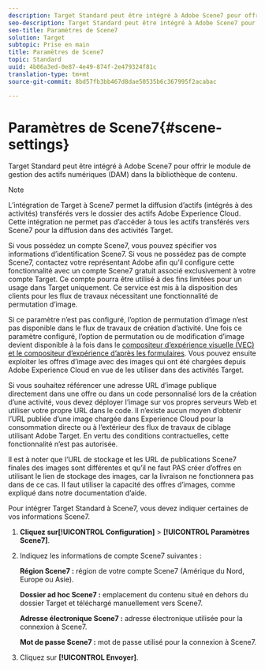 ```yaml
---
description: Target Standard peut être intégré à Adobe Scene7 pour offrir le module de gestion des actifs numériques (DAM) dans la bibliothèque de contenu.
seo-description: Target Standard peut être intégré à Adobe Scene7 pour offrir le module de gestion des actifs numériques (DAM) dans la bibliothèque de contenu.
seo-title: Paramètres de Scene7
solution: Target
subtopic: Prise en main
title: Paramètres de Scene7
topic: Standard
uuid: 4b06a3ed-0e87-4e49-874f-2e479324f81c
translation-type: tm+mt
source-git-commit: 8bd57fb3bb467d8dae50535b6c367995f2acabac

---
```



# Paramètres de Scene7{#scene-settings}

Target Standard peut être intégré à Adobe Scene7 pour offrir le module de gestion des actifs numériques (DAM) dans la bibliothèque de contenu.

>[!NOTE]
>
>L’intégration de Target à Scene7 permet la diffusion d’actifs (intégrés à des activités) transférés vers le dossier des actifs Adobe Experience Cloud. Cette intégration ne permet pas d’accéder à tous les actifs transférés vers Scene7 pour la diffusion dans des activités Target.

Si vous possédez un compte Scene7, vous pouvez spécifier vos informations d’identification Scene7. Si vous ne possédez pas de compte Scene7, contactez votre représentant Adobe afin qu’il configure cette fonctionnalité avec un compte Scene7 gratuit associé exclusivement à votre compte Target. Ce compte pourra être utilisé à des fins limitées pour un usage dans Target uniquement. Ce service est mis à la disposition des clients pour les flux de travaux nécessitant une fonctionnalité de permutation d’image.

Si ce paramètre n’est pas configuré, l’option de permutation d’image n’est pas disponible dans le flux de travaux de création d’activité. Une fois ce paramètre configuré, l’option de permutation ou de modification d’image devient disponible à la fois dans le [compositeur d’expérience visuelle (VEC) et le compositeur d’expérience d’après les formulaires](../c-experiences/experiences.md#concept_A2E10F6AFB3D4AEAB6951EE14688848D). Vous pouvez ensuite exploiter les offres d’image avec des images qui ont été chargées depuis Adobe Experience Cloud en vue de les utiliser dans des activités Target.

Si vous souhaitez référencer une adresse URL d’image publique directement dans une offre ou dans un code personnalisé lors de la création d’une activité, vous devez déployer l’image sur vos propres serveurs Web et utiliser votre propre URL dans le code. Il n’existe aucun moyen d’obtenir l’URL publiée d’une image chargée dans Experience Cloud pour la consommation directe ou à l’extérieur des flux de travaux de ciblage utilisant Adobe Target. En vertu des conditions contractuelles, cette fonctionnalité n’est pas autorisée.

Il est à noter que l’URL de stockage et les URL de publications Scene7 finales des images sont différentes et qu’il ne faut PAS créer d’offres en utilisant le lien de stockage des images, car la livraison ne fonctionnera pas dans de ce cas. Il faut utiliser la capacité des offres d’images, comme expliqué dans notre documentation d’aide.

Pour intégrer Target Standard à Scene7, vous devez indiquer certaines de vos informations Scene7.

1. **Cliquez sur[!UICONTROL Configuration]** &gt; **[!UICONTROL Paramètres Scene7]**.
1. Indiquez les informations de compte Scene7 suivantes :

   **Région Scene7 :** région de votre compte Scene7 (Amérique du Nord, Europe ou Asie).

   **Dossier ad hoc Scene7 :** emplacement du contenu situé en dehors du dossier Target et téléchargé manuellement vers Scene7.

   **Adresse électronique Scene7 :** adresse électronique utilisée pour la connexion à Scene7.

   **Mot de passe Scene7 :** mot de passe utilisé pour la connexion à Scene7.
1. Cliquez sur **[!UICONTROL Envoyer]**.
